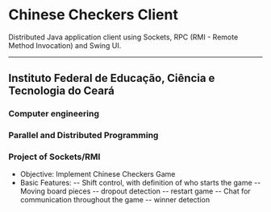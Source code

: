 # Chinese Checkers Client

Distributed Java application client using Sockets, RPC (RMI - Remote Method Invocation) and Swing UI.

---

## Instituto Federal de Educação, Ciência e Tecnologia do Ceará
### Computer engineering 
### Parallel and Distributed Programming 

### Project of Sockets/RMI

- Objective: Implement Chinese Checkers Game
- Basic Features:
-- Shift control, with definition of who starts the game
-- Moving board pieces
-- dropout detection
-- restart game
-- Chat for communication throughout the game
-- winner detection

